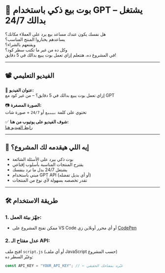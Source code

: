 # 🤖 بوت بيع ذكي باستخدام GPT – يشتغل بدالك 24/7

هل نفسك يكون عندك مساعد بيع يرد على العملاء مكانك؟  
يساعدهم يختاروا المنتج المناسب؟  
ويقنعهم بالشراء؟  
وكل ده من غير ما تكتب سطر كود؟  
في المشروع ده، هتتعلم إزاي تعمل بوت يبيع بدالك في 5 دقايق!

---

## 📽️ الفيديو التعليمي

📌 **عنوان الفيديو:**  
إزاي تعمل بوت يبيع بدالك في 5 دقايق؟ – من غير كود مع GPT

📷 **الصورة المصغرة:**  
تحتوي على كلمة `بيبيع` أو `24/7` + صورة شات

✅ **شوف الفيديو على يوتيوب من هنا:**  
[رابط الفيديو هنا](https://youtu.be/5RJ1RP36Pss)

---

## 🚀 إيه اللي هيقدمه لك المشروع؟

- بوت ذكي بيرد على الأسئلة الشائعة
- يقترح المنتجات المناسبة بأسلوب إقناعي
- يشتغل 24/7 بدل ما ترد بنفسك
- مبني باستخدام GPT API (أو أي بديل تفضله)
- تقدر تخصصه بسهولة لأي نوع من المنتجات

---

## 🛠️ طريقة الاستخدام

### 1. جهّز بيئة العمل:
- ممكن تفتح المشروع على VS Code أو أي محرر أونلاين زي [CodePen](https://codepen.io/a7medk7aledak/pen/QwWPQpO)

### 2. عدل مفتاح الـ API:
افتح ملف `script.js` (أو أي ملف JavaScript حسب المشروع)  
وغيّر السطر ده:

```js
const API_KEY = "YOUR_API_KEY"; // ← غيّره بمفتاحك الحقيقي
